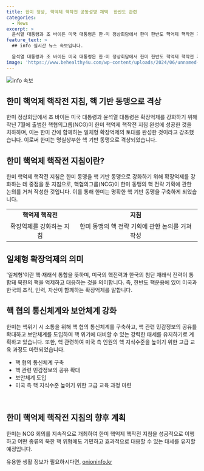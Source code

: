 ```yaml
---
title: 한미 정상, 핵억제 핵작전 공동성명 채택  한반도 관련
categories:
  - News
excerpt: >
  윤석열 대통령과 조 바이든 미국 대통령은 한·미 정상회담에서 한미 한반도 핵억제 핵작전 지침을 공동승인하며 핵 기반 동맹을 강화했다. 이로써 양국은 북한의 핵 도발에 대응하고, 핵 억제 정책과 태세를 제공하는 문서를 완성한 것으로 소개되었다. 인근국과의 협력 강화 등을 통해 안보리 결의를 위반한 러북 협력에 대응하기로 결정하며, 핵대응 능력과 태세를 구비하게 됐다. 한미는 지침을 성공적으로 이행해 나가고, 북핵 위협에도 기민하게 대응한다는 계획이다.
feature_text: >
  ## info 실시간 뉴스 속보입니다.

  윤석열 대통령과 조 바이든 미국 대통령은 한·미 정상회담에서 한미 한반도 핵억제 핵작전 지침을 공동승인하며 핵 기반 동맹을 강화했다. 이로써 양국은 북한의 핵 도발에 대응하고, 핵 억제 정책과 태세를 제공하는 문서를 완성한 것으로 소개되었다. 인근국과의 협력 강화 등을 통해 안보리 결의를 위반한 러북 협력에 대응하기로 결정하며, 핵대응 능력과 태세를 구비하게 됐다. 한미는 지침을 성공적으로 이행해 나가고, 북핵 위협에도 기민하게 대응한다는 계획이다.
image: 'https://www.behealthy4u.com/wp-content/uploads/2024/06/unnamed-file.png'
---
```


<p><img src="https://www.behealthy4u.com/wp-content/uploads/2024/06/unnamed-file.png" alt="info 속보" /></p>

<h2 data-ke-size="size26">한미 핵억제 핵작전 지침, 핵 기반 동맹으로 격상</h2>

<p data-ke-size="size16">한미 정상회담에서 조 바이든 미국 대통령과 윤석열 대통령은 확장억제를 강화하기 위해 작년 7월에 출범한 핵협의그룹(NCG)이 한미 핵억제 핵작전 지침 완성에 성공한 것을 치하하며, 이는 한미 간에 함께하는 일체형 확장억제의 토대를 완성한 것이라고 강조했습니다. 이로써 한미는 명실상부한 핵 기반 동맹으로 격상되었습니다.</p>

<h2 data-ke-size="size26">한미 핵억제 핵작전 지침이란?</h2>

<p data-ke-size="size16">한미 핵억제 핵작전 지침은 한미 동맹을 핵 기반 동맹으로 강화하기 위해 확장억제를 강화하는 데 중점을 둔 지침으로, 핵협의그룹(NCG)이 한미 동맹의 핵 전략 기획에 관한 논의를 거쳐 작성한 것입니다. 이를 통해 한미는 명확한 핵 기반 동맹을 구축하게 되었습니다.</p>

<table>
    <tbody>
        <tr>
            <td style="text-align: center; height: 17px;"><b>핵억제 핵작전</b></td>
            <td style="text-align: center; height: 17px;"><b>지침</b></td>
        </tr>
        <tr>
            <td style="text-align: center; height: 17px;">확장억제를 강화하는 지침</td>
            <td style="text-align: center; height: 17px;">한미 동맹의 핵 전략 기획에 관한 논의를 거쳐 작성</td>
        </tr>
    </tbody>
</table>

<h2 data-ke-size="size26">일체형 확장억제의 의미</h2>

<p data-ke-size="size16">'일체형'이란 핵·재래식 통합을 뜻하며, 미국의 핵전력과 한국의 첨단 재래식 전력이 통합돼 북한의 핵을 억제하고 대응하는 것을 의미합니다. 즉, 한반도 핵운용에 있어 미국과 한국의 조직, 인력, 자산이 함께하는 확장억제를 말합니다.</p>

<h2 data-ke-size="size26">핵 협의 통신체계와 보안체계 강화</h2>

<p data-ke-size="size16">한미는 핵위기 시 소통을 위해 핵 협의 통신체계를 구축하고, 핵 관련 민감정보의 공유를 확대하고 보안체계를 도입하여 핵 위기에 대비할 수 있는 강력한 태세를 유지하기로 계획하고 있습니다. 또한, 핵 관련하여 미국 측 인원의 핵 지식수준을 높이기 위한 고급 교육 과정도 마련되었습니다.</p>

<ul>
    <li>핵 협의 통신체계 구축</li>
    <li>핵 관련 민감정보의 공유 확대</li>
    <li>보안체계 도입</li>
    <li>미국 측 핵 지식수준 높이기 위한 고급 교육 과정 마련</li>
</ul>

<p data-ke-size="size16">&nbsp;</p>

<h2 data-ke-size="size26">한미 핵억제 핵작전 지침의 향후 계획</h2>

<p data-ke-size="size16">한미는 NCG 회의를 지속적으로 개최하여 한미 핵억제 핵작전 지침을 성공적으로 이행하고 어떤 종류의 북한 핵 위협에도 기민하고 효과적으로 대응할 수 있는 태세를 유지할 예정입니다.</p>
유용한 생활 정보가 필요하시다면, <a href="https://onioninfo.kr" rel="dofollow">onioninfo.kr</a>


